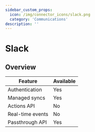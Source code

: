 ```yaml
---
sidebar_custom_props:
  icon: /img/connector_icons/slack.png
  category: 'Communications'
description: ''
---
```


# Slack

## Overview

| Feature                            | Available |
| ---------------------------------- | --------- |
| Authentication                     | Yes       |
| Managed syncs                      | Yes       |
| Actions API                        | No        |
| Real-time events                   | No        |
| Passthrough API                    | Yes       |
